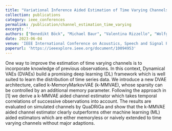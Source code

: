 ```yaml
---
title: "Variational Inference Aided Estimation of Time Varying Channels"
collection: publications
category: ieee_conferences
permalink: /publication/channel_estimation_time_varying
excerpt: ''
authors: ["Benedikt Böck", "Michael Baur", "Valentina Rizzello", "Wolfgang Utschick"]
date: 2023-06-04
venue: 'IEEE International Conference on Acoustics, Speech and Signal Processing (ICASSP)'
paperurl: 'https://ieeexplore.ieee.org/document/10094953'
---
```

One way to improve the estimation of time varying channels is to incorporate knowledge of previous observations. In this context, Dynamical VAEs (DVAEs) build a promising deep learning (DL) framework which is well suited to learn the distribution of time series data. We introduce a new DVAE architecture, called k-MemoryMarkovVAE (k-MMVAE), whose sparsity can be controlled by an additional memory parameter. Following the approach in [1] we derive a k-MMVAE aided channel estimator which takes temporal correlations of successive observations into account. The results are evaluated on simulated channels by QuaDRiGa and show that the k-MMVAE aided channel estimator clearly outperforms other machine learning (ML) aided estimators which are either memoryless or naively extended to time varying channels without major adaptions.